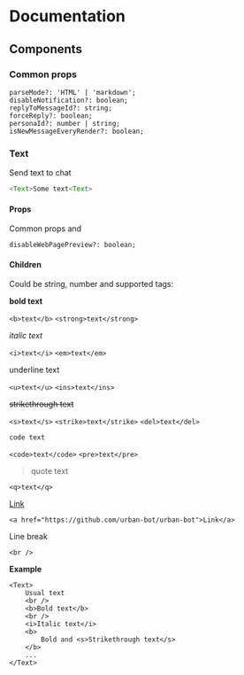 # Documentation

## Components
### Common props

```
parseMode?: 'HTML' | 'markdown';
disableNotification?: boolean;  
replyToMessageId?: string;  
forceReply?: boolean;  
personaId?: number | string;
isNewMessageEveryRender?: boolean;
```

### Text
Send  text to chat
```javascript
<Text>Some text<Text>
```
#### Props
Common props and
```
disableWebPagePreview?: boolean;
```
#### Children
Could be string, number and supported tags:

**bold text**

`<b>text</b>` `<strong>text</strong>`

 *italic text*
 
`<i>text</i>` `<em>text</em>`

 underline text
 
`<u>text</u>` `<ins>text</ins>`

~~strikethrough text~~

`<s>text</s>` `<strike>text</strike>` `<del>text</del>` 

`code text`

 `<code>text</code>` `<pre>text</pre>  ` 
 
 > quote text
 
 `<q>text</q>`
 
  [Link](https://github.com/urban-bot/urban-bot)
  
 `<a href="https://github.com/urban-bot/urban-bot">Link</a>`
 
Line break

`<br />`

**Example**
```jvascript
<Text>  
    Usual text  
    <br />  
    <b>Bold text</b>  
    <br />  
    <i>Italic text</i>  
    <b>  
        Bold and <s>Strikethrough text</s>  
    </b>  
    ...  
</Text>
```





